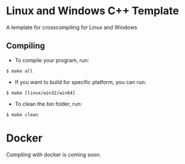 # Linux and Windows C++ Template

A template for crosscompiling for Linux and Windows

## Compiling

- To compile your program, run:

```
$ make all
```

- If you want to build for specific platform, you can run:

```
$ make [linux/win32/win64]
```

- To clean the bin folder, run:

```
$ make clean
```

# Docker

Compiling with docker is coming soon.

